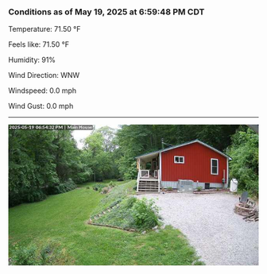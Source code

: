 ### Conditions as of May 19, 2025 at 6:59:48 PM CDT 

Temperature: 71.50 &deg;F

Feels like: 71.50 &deg;F

Humidity: 91%

Wind Direction: WNW

Windspeed: 0.0 mph

Wind Gust: 0.0 mph

---

<img src="./images/latest.jpeg"/>

